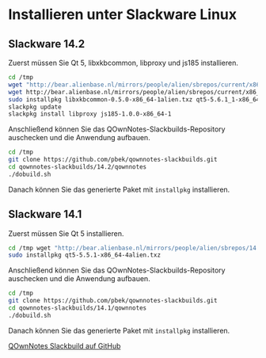 # Installieren unter Slackware Linux

## Slackware 14.2

Zuerst müssen Sie Qt 5, libxkbcommon, libproxy und js185 installieren.

```bash
cd /tmp
wget "http://bear.alienbase.nl/mirrors/people/alien/sbrepos/current/x86_64/qt5/qt5-5.6.1_1-x86_64-1alien.txz"
wget http://bear.alienbase.nl/mirrors/people/alien/sbrepos/current/x86_64/libxkbcommon/libxkbcommon-0.5.0-x86_64-1alien.txz
sudo installpkg libxkbcommon-0.5.0-x86_64-1alien.txz qt5-5.6.1_1-x86_64-1alien.txz
slackpkg update
slackpkg install libproxy js185-1.0.0-x86_64-1
```

Anschließend können Sie das QOwnNotes-Slackbuilds-Repository auschecken und die Anwendung aufbauen.

```bash
cd /tmp
git clone https://github.com/pbek/qownnotes-slackbuilds.git
cd qownnotes-slackbuilds/14.2/qownnotes
./dobuild.sh
```

Danach können Sie das generierte Paket mit `installpkg` installieren.

## Slackware 14.1

Zuerst müssen Sie Qt 5 installieren.

```bash
cd /tmp wget "http://bear.alienbase.nl/mirrors/people/alien/sbrepos/14.1/x86_64/qt5/qt5-5.5.1-x86_64-4alien.txz"
sudo installpkg qt5-5.5.1-x86_64-4alien.txz
```

Anschließend können Sie das QOwnNotes-Slackbuilds-Repository auschecken und die Anwendung aufbauen.

```bash
cd /tmp
git clone https://github.com/pbek/qownnotes-slackbuilds.git
cd qownnotes-slackbuilds/14.1/qownnotes
./dobuild.sh
```

Danach können Sie das generierte Paket mit `installpkg` installieren.

[QOwnNotes Slackbuild auf GitHub](https://github.com/pbek/qownnotes-slackbuilds/)

